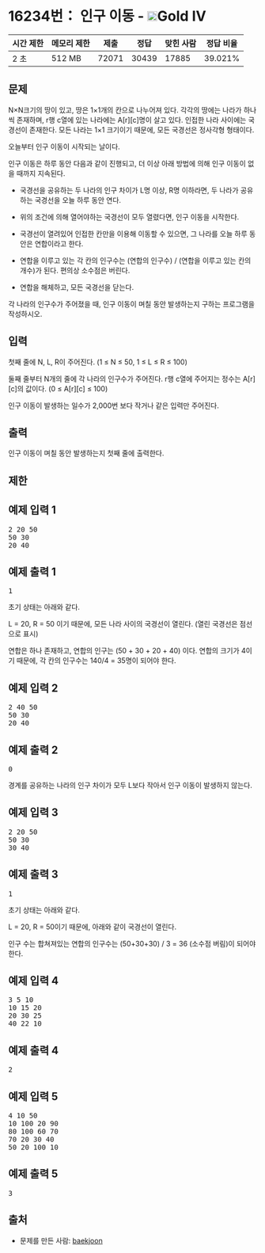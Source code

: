 # 16234번： 인구 이동 - <img src="https://static.solved.ac/tier_small/12.svg" style="height:20px" />Gold IV


| 시간 제한 | 메모리 제한 | 제출 | 정답 | 맞힌 사람 | 정답 비율 |
| --- | --- | --- | --- | --- | --- |
| 2 초 | 512 MB | 72071 | 30439 | 17885 | 39.021% |


## 문제


N×N크기의 땅이 있고, 땅은 1×1개의 칸으로 나누어져 있다. 각각의 땅에는 나라가 하나씩 존재하며, r행 c열에 있는 나라에는 A[r][c]명이 살고 있다. 인접한 나라 사이에는 국경선이 존재한다. 모든 나라는 1×1 크기이기 때문에, 모든 국경선은 정사각형 형태이다.

오늘부터 인구 이동이 시작되는 날이다.

인구 이동은 하루 동안 다음과 같이 진행되고, 더 이상 아래 방법에 의해 인구 이동이 없을 때까지 지속된다.

- 국경선을 공유하는 두 나라의 인구 차이가 L명 이상, R명 이하라면, 두 나라가 공유하는 국경선을 오늘 하루 동안 연다.

- 위의 조건에 의해 열어야하는 국경선이 모두 열렸다면, 인구 이동을 시작한다.

- 국경선이 열려있어 인접한 칸만을 이용해 이동할 수 있으면, 그 나라를 오늘 하루 동안은 연합이라고 한다.

- 연합을 이루고 있는 각 칸의 인구수는 (연합의 인구수) / (연합을 이루고 있는 칸의 개수)가 된다. 편의상 소수점은 버린다.

- 연합을 해체하고, 모든 국경선을 닫는다.


각 나라의 인구수가 주어졌을 때, 인구 이동이 며칠 동안 발생하는지 구하는 프로그램을 작성하시오.




## 입력


첫째 줄에 N, L, R이 주어진다. (1 ≤ N ≤ 50, 1 ≤ L ≤ R ≤ 100)

둘째 줄부터 N개의 줄에 각 나라의 인구수가 주어진다. r행 c열에 주어지는 정수는 A[r][c]의 값이다. (0 ≤ A[r][c] ≤ 100)

인구 이동이 발생하는 일수가 2,000번 보다 작거나 같은 입력만 주어진다.




## 출력


인구 이동이 며칠 동안 발생하는지 첫째 줄에 출력한다.




## 제한




## 예제 입력 1


<pre>2 20 50
50 30
20 40
</pre>


## 예제 출력 1


<pre>1
</pre>


초기 상태는 아래와 같다.


L = 20, R = 50 이기 때문에, 모든 나라 사이의 국경선이 열린다. (열린 국경선은 점선으로 표시)


연합은 하나 존재하고, 연합의 인구는 (50 + 30 + 20 + 40) 이다. 연합의 크기가 4이기 때문에, 각 칸의 인구수는 140/4 = 35명이 되어야 한다.







## 예제 입력 2


<pre>2 40 50
50 30
20 40
</pre>


## 예제 출력 2


<pre>0
</pre>


경계를 공유하는 나라의 인구 차이가 모두 L보다 작아서 인구 이동이 발생하지 않는다.






## 예제 입력 3


<pre>2 20 50
50 30
30 40
</pre>


## 예제 출력 3


<pre>1
</pre>


초기 상태는 아래와 같다.


L = 20, R = 50이기 때문에, 아래와 같이 국경선이 열린다.


인구 수는 합쳐져있는 연합의 인구수는 (50+30+30) / 3 = 36 (소수점 버림)이 되어야 한다.







## 예제 입력 4


<pre>3 5 10
10 15 20
20 30 25
40 22 10
</pre>


## 예제 출력 4


<pre>2
</pre>




## 예제 입력 5


<pre>4 10 50
10 100 20 90
80 100 60 70
70 20 30 40
50 20 100 10
</pre>


## 예제 출력 5


<pre>3
</pre>






## 출처


- 문제를 만든 사람: [baekjoon](/user/baekjoon)




